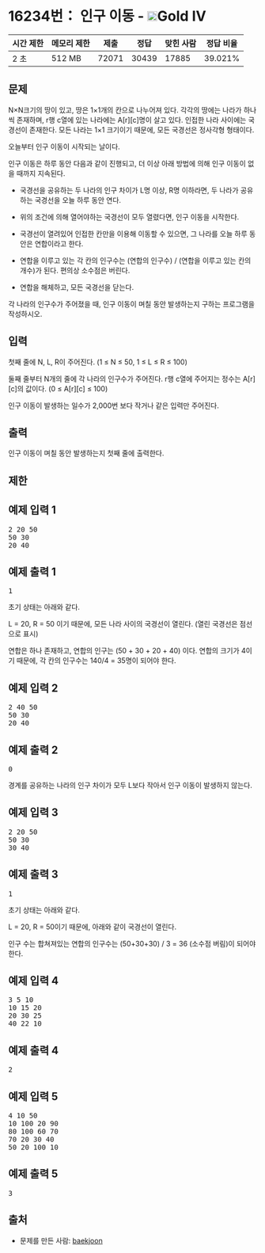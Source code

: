 # 16234번： 인구 이동 - <img src="https://static.solved.ac/tier_small/12.svg" style="height:20px" />Gold IV


| 시간 제한 | 메모리 제한 | 제출 | 정답 | 맞힌 사람 | 정답 비율 |
| --- | --- | --- | --- | --- | --- |
| 2 초 | 512 MB | 72071 | 30439 | 17885 | 39.021% |


## 문제


N×N크기의 땅이 있고, 땅은 1×1개의 칸으로 나누어져 있다. 각각의 땅에는 나라가 하나씩 존재하며, r행 c열에 있는 나라에는 A[r][c]명이 살고 있다. 인접한 나라 사이에는 국경선이 존재한다. 모든 나라는 1×1 크기이기 때문에, 모든 국경선은 정사각형 형태이다.

오늘부터 인구 이동이 시작되는 날이다.

인구 이동은 하루 동안 다음과 같이 진행되고, 더 이상 아래 방법에 의해 인구 이동이 없을 때까지 지속된다.

- 국경선을 공유하는 두 나라의 인구 차이가 L명 이상, R명 이하라면, 두 나라가 공유하는 국경선을 오늘 하루 동안 연다.

- 위의 조건에 의해 열어야하는 국경선이 모두 열렸다면, 인구 이동을 시작한다.

- 국경선이 열려있어 인접한 칸만을 이용해 이동할 수 있으면, 그 나라를 오늘 하루 동안은 연합이라고 한다.

- 연합을 이루고 있는 각 칸의 인구수는 (연합의 인구수) / (연합을 이루고 있는 칸의 개수)가 된다. 편의상 소수점은 버린다.

- 연합을 해체하고, 모든 국경선을 닫는다.


각 나라의 인구수가 주어졌을 때, 인구 이동이 며칠 동안 발생하는지 구하는 프로그램을 작성하시오.




## 입력


첫째 줄에 N, L, R이 주어진다. (1 ≤ N ≤ 50, 1 ≤ L ≤ R ≤ 100)

둘째 줄부터 N개의 줄에 각 나라의 인구수가 주어진다. r행 c열에 주어지는 정수는 A[r][c]의 값이다. (0 ≤ A[r][c] ≤ 100)

인구 이동이 발생하는 일수가 2,000번 보다 작거나 같은 입력만 주어진다.




## 출력


인구 이동이 며칠 동안 발생하는지 첫째 줄에 출력한다.




## 제한




## 예제 입력 1


<pre>2 20 50
50 30
20 40
</pre>


## 예제 출력 1


<pre>1
</pre>


초기 상태는 아래와 같다.


L = 20, R = 50 이기 때문에, 모든 나라 사이의 국경선이 열린다. (열린 국경선은 점선으로 표시)


연합은 하나 존재하고, 연합의 인구는 (50 + 30 + 20 + 40) 이다. 연합의 크기가 4이기 때문에, 각 칸의 인구수는 140/4 = 35명이 되어야 한다.







## 예제 입력 2


<pre>2 40 50
50 30
20 40
</pre>


## 예제 출력 2


<pre>0
</pre>


경계를 공유하는 나라의 인구 차이가 모두 L보다 작아서 인구 이동이 발생하지 않는다.






## 예제 입력 3


<pre>2 20 50
50 30
30 40
</pre>


## 예제 출력 3


<pre>1
</pre>


초기 상태는 아래와 같다.


L = 20, R = 50이기 때문에, 아래와 같이 국경선이 열린다.


인구 수는 합쳐져있는 연합의 인구수는 (50+30+30) / 3 = 36 (소수점 버림)이 되어야 한다.







## 예제 입력 4


<pre>3 5 10
10 15 20
20 30 25
40 22 10
</pre>


## 예제 출력 4


<pre>2
</pre>




## 예제 입력 5


<pre>4 10 50
10 100 20 90
80 100 60 70
70 20 30 40
50 20 100 10
</pre>


## 예제 출력 5


<pre>3
</pre>






## 출처


- 문제를 만든 사람: [baekjoon](/user/baekjoon)




